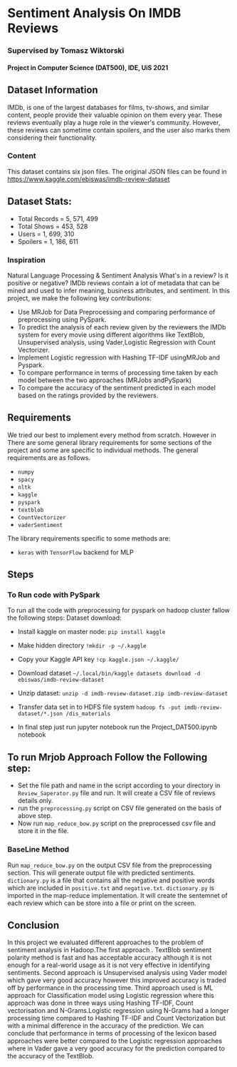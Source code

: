# Sentiment Analysis On IMDB Reviews
 
### Supervised by Tomasz Wiktorski
#### Project in Computer Science (DAT500), IDE, UiS 2021 



## Dataset Information

IMDb, is one of the largest databases for films, tv-shows, and similar content, people provide their valuable opinion on them every year. These reviews eventually play a huge role in the viewer's community. However, these reviews can sometime contain spoilers, and the user also marks them considering their functionality.


### Content

This dataset contains six json files. The original JSON files can be found in https://www.kaggle.com/ebiswas/imdb-review-dataset

## Dataset Stats:
* Total Records = 5, 571, 499
* Total Shows = 453, 528
* Users = 1, 699, 310
* Spoilers = 1, 186, 611

### Inspiration

Natural Language Processing & Sentiment Analysis
What's in a review? Is it positive or negative? IMDb reviews contain a lot of metadata that can be mined and used to infer meaning, business attributes, and sentiment.
In this project, we make the following key contributions:

* Use MRJob for Data Preprocessing and comparing performance of preprocessing using PySpark.
* To predict the analysis of each review given by the reviewers the IMDb system for every movie using different algorithms like TextBlob, Unsupervised analysis, using Vader,Logistic Regression with Count Vectorizer.
* Implement Logistic regression with Hashing TF-IDF usingMRJob and Pyspark.
* To compare performance in terms of processing time taken by each model between the two approaches (MRJobs andPySpark)
* To compare the accuracy of the sentiment predicted in each model based on the ratings provided by the reviewers.

## Requirements

We tried our best to implement every method from scratch. However in There are some general library requirements for some sections of the project and some are specific to individual methods. The general requirements are as follows.
* `numpy`
* `spacy`
* `nltk`
* `kaggle`
* `pyspark`
* `textblob`
* `CountVectorizer`
* `vaderSentiment`


The library requirements specific to some methods are:
* `keras` with `TensorFlow` backend for  MLP


## Steps


### To Run code with PySpark

To run all the code with preprocessing for pyspark on hadoop cluster fallow the following steps:
Dataset download:
* Install kaggle on master node: 
`pip install kaggle`

* Make hidden directory
`!mkdir -p ~/.kaggle`

* Copy your Kaggle API key 
`!cp kaggle.json ~/.kaggle/`

* Download dataset
`~/.local/bin/kaggle datasets download -d ebiswas/imdb-review-dataset`

* Unzip dataset:
`unzip -d imdb-review-dataset.zip imdb-review-dataset`

* Transfer data set in to HDFS file system 
`hadoop fs -put imdb-review-dataset/*.json /dis_materials`

* In final step just run jupyter notebook
run the Project_DAT500.ipynb notebook 


## To run Mrjob Approach Follow the Following step:

* Set the file path and name in the script according to your directory in `Review_Saperator.py` file and run. It will create a CSV file of reviews details only.
* run the `preprocessing.py` script on CSV file generated on the basis of above step.
* Now run `map_reduce_bow.py` script on the preprocessed csv file and store it in the file.  



### BaseLine Method

Run `map_reduce_bow.py` on the output CSV file from the preprocessing section. This will generate output file with predicted sentiments. `dictionary.py` is a file that contains all the negative and positive words which are included in `positive.txt` and `negative.txt`. `dictionary.py` is imported in the map-reduce implementation. It will create the sentemnet of each review which can be store into a file or print on the screen. 



## Conclusion

In this project we evaluated different approaches to the problem of sentiment analysis in Hadoop.The first approach . TextBlob sentiment polarity method is fast and has acceptable accuracy although it is not enough for a real-world usage as it is not very effective in identifying sentiments. Second approach is Unsupervised analysis using Vader model which gave very good accuracy however this improved accuracy is traded off by performance in the processing time. Third approach
used is ML approach for Classification model using Logistic regression where this approach was done in three ways using Hashing TF-IDF, Count vectorisation and N-Grams.Logistic regression using N-Grams had a longer processing time compared to Hashing TF-IDF and Count Vectorization but with a minimal difference in the accuracy of the prediction. We can conclude that performance in terms of processing of the lexicon based approaches were better compared to the Logistic regression approaches where in Vader gave a very good accuracy for the prediction compared to the accuracy of the TextBlob.










 






